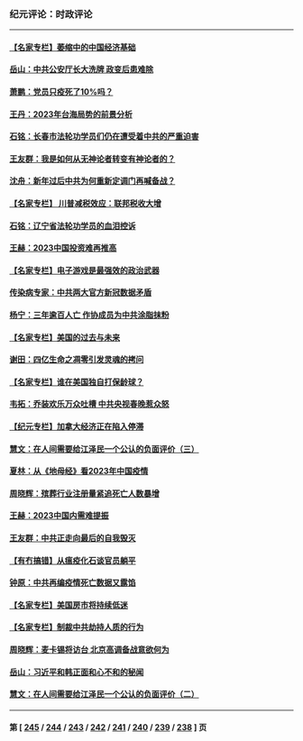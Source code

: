 ### 纪元评论：时政评论
---
#### [【名家专栏】萎缩中的中国经济基础](../../pages/nsc1025/n13917274.md) 
#### [岳山：中共公安厅长大洗牌 政变后患难除](../../pages/nsc1025/n13918577.md) 
#### [萧鹏：党员只疫死了10%吗？](../../pages/nsc1025/n13918489.md) 
#### [王丹：2023年台海局势的前景分析](../../pages/nsc1025/n13918082.md) 
#### [石铭：长春市法轮功学员们仍在遭受着中共的严重迫害](../../pages/nsc1025/n13918059.md) 
#### [王友群：我是如何从无神论者转变有神论者的？](../../pages/nsc1025/n13917507.md) 
#### [沈舟：新年过后中共为何重新定调门再喊备战？](../../pages/nsc1025/n13917494.md) 
#### [【名家专栏】 川普减税效应：联邦税收大增](../../pages/nsc1025/n13917225.md) 
#### [石铭：辽宁省法轮功学员的血泪控诉](../../pages/nsc1025/n13917162.md) 
#### [王赫：2023中国投资难再推高](../../pages/nsc1025/n13916913.md) 
#### [【名家专栏】电子游戏是最强效的政治武器](../../pages/nsc1025/n13915397.md) 
#### [传染病专家：中共两大官方新冠数据矛盾](../../pages/nsc1025/n13915759.md) 
#### [杨宁：三年逾百人亡 作协成员为中共涂脂抹粉](../../pages/nsc1025/n13916855.md) 
#### [【名家专栏】美国的过去与未来](../../pages/nsc1025/n13913286.md) 
#### [谢田：四亿生命之凋零引发灵魂的拷问](../../pages/nsc1025/n13916278.md) 
#### [【名家专栏】谁在美国独自打保龄球？](../../pages/nsc1025/n13916067.md) 
#### [韦拓：乔装欢乐万众吐槽 中共央视春晚惹众怒](../../pages/nsc1025/n13916231.md) 
#### [【纪元专栏】加拿大经济正在陷入停滞](../../pages/nsc1025/n13916213.md) 
#### [慧文：在人间需要给江泽民一个公认的负面评价（三）](../../pages/nsc1025/n13916214.md) 
#### [夏林：从《地母经》看2023年中国疫情](../../pages/nsc1025/n13916202.md) 
#### [周晓辉：殡葬行业注册量紧追死亡人数暴增](../../pages/nsc1025/n13916174.md) 
#### [王赫：2023中国内需难提振](../../pages/nsc1025/n13915853.md) 
#### [王友群：中共正走向最后的自我毁灭](../../pages/nsc1025/n13915592.md) 
#### [【有冇搞错】从瘟疫化石谈官员躺平](../../pages/nsc1025/n13916064.md) 
#### [钟原：中共再编疫情死亡数据又露馅](../../pages/nsc1025/n13915689.md) 
#### [【名家专栏】美国房市将持续低迷](../../pages/nsc1025/n13915377.md) 
#### [【名家专栏】制裁中共劫持人质的行为](../../pages/nsc1025/n13914708.md) 
#### [周晓辉：麦卡锡将访台 北京高调备战意欲何为](../../pages/nsc1025/n13915507.md) 
#### [岳山：习近平和韩正面和心不和的秘闻](../../pages/nsc1025/n13915345.md) 
#### [慧文：在人间需要给江泽民一个公认的负面评价（二）](../../pages/nsc1025/n13915305.md) 

---
#### 第 [ [245](./245.md) / [244](./244.md) / [243](./243.md) / [242](./242.md) / [241](./241.md) / [240](./240.md) / [239](./239.md) / [238](./238.md) ] 页
